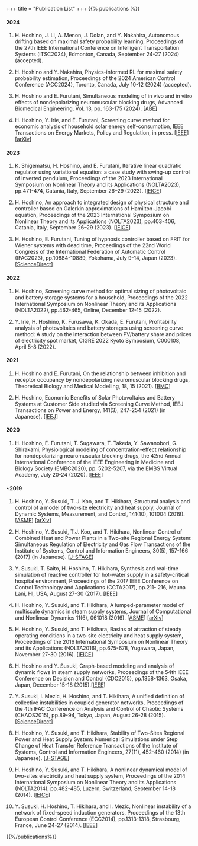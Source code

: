 +++
title = "Publication List"
+++
{{% publications %}}

#### 2024

1. H. Hoshino, J. Li, A. Menon, J. Dolan, and Y. Nakahira, Autonomous drifting based on maximal safety probability learning, Proceedings of the 27th IEEE International Conference on Intelligent Transportation Systems (ITSC2024), Edmonton, Canada, September 24-27 (2024) (accepted).

1. H. Hoshino and Y. Nakahira, Physics-informed RL for maximal safety probability estimation, Proceedings of the 2024 American Control Conference (ACC2024), Toronto, Canada, July 10-12 (2024) (accepted). 

1. H. Hoshino and E. Furutani, 
Simultaneous modeling of in vivo and in vitro effects of nondepolarizing neuromuscular blocking drugs,
Advanced Biomedical Engineering, Vol. 13, pp. 163-175 (2024).
[[ABE](https://doi.org/10.14326/abe.13.163)]

1. H. Hoshino, Y. Irie, and E. Furutani,
Screening curve method for economic analysis of household solar energy self-consumption,
IEEE Transactions on Energy Markets, Policy and Regulation, in press. 
[[IEEE](https://doi.org/10.1109/TEMPR.2024.3350051)]
[[arXiv](https://arxiv.org/abs/2308.00244)]

#### 2023
1. K. Shigematsu, H. Hoshino, and E. Furutani,
Iterative linear quadratic regulator using variational equation: a case study with swing-up control of inverted pendulum,
Proceedings of the 2023 International Symposium on Nonlinear Theory and its Applications (NOLTA2023), pp.471-474, Catania, Italy, September 26–29 (2023). 
[[IEICE](https://doi.org/10.34385/proc.76.C2L-23)]

1. H. Hoshino,
An approach to integrated design of physical structure and controller based on Galerkin approximations of Hamilton-Jacobi equation,
Proceedings of the 2023 International Symposium on Nonlinear Theory and its Applications (NOLTA2023), pp.403-406, Catania, Italy, September 26–29 (2023).
[[IEICE](https://doi.org/10.34385/proc.76.C1L-22)]

1. H. Hoshino, E. Furutani,
Tuning of hypnosis controller based on FRIT for Wiener systems with dead time,
Proceedings of the 22nd World Congress of the International Federation of Automatic Control (IFAC2023), pp.10884-10889, Yokohama, July 9-14, Japan (2023). 
[[ScienceDirect](https://doi.org/10.1016/j.ifacol.2023.10.888)]

#### 2022
1. H. Hoshino, Screening curve method for optimal sizing of photovoltaic and battery storage systems for a household, Proceedings of the 2022 International Symposium on Nonlinear Theory and its Applications (NOLTA2022), pp.462-465, Online, December 12-15 (2022). 

1. Y. Irie, H. Hoshino, K. Furusawa, K. Okada, E. Furutani, Profitability analysis of photovoltaics and battery storages using screening curve method: A study on the interaction between PV/battery share and prices of electricity spot market, CIGRE 2022 Kyoto Symposium, C000108, April 5-8 (2022). 

#### 2021

1. H. Hoshino and E. Furutani,
On the relationship between inhibition and receptor occupancy by nondepolarizing neuromuscular blocking drugs,
Theoretical Biology and Medical Modelling, 18, 15 (2021).
[[BMC](https://doi.org/10.1186/s12976-021-00147-w)]

1. H. Hoshino,
Economic Benefits of Solar Photovoltaics and Battery Systems at Customer Side studied via Screening Curve Method,
IEEJ Transactions on Power and Energy, 141(3), 247-254 (2021) (in Japanese). 
[[IEEJ](https://www.jstage.jst.go.jp/article/ieejpes/141/3/141_247/_article/-char/en)]

#### 2020

1. H. Hoshino, E. Furutani, T. Sugawara, T. Takeda, Y. Sawanobori, G. Shirakami, Physiological modeling of concentration-effect relationship for nondepolarizing neuromuscular blocking drugs, the 42nd Annual International Conference of the IEEE Engineering in Medicine and Biology Society (EMBC2020), pp. 5202-5207, via the EMBS Virtual Academy, July 20-24 (2020). [[IEEE](https://ieeexplore.ieee.org/abstract/document/9175229)] 

#### ~2019

1. H. Hoshino, Y. Susuki, T. J. Koo, and T. Hikihara,
Structural analysis and control of a model of two-site electricity and heat supply,
Journal of Dynamic Systems, Measurement, and Control, 141(10), 101004 (2019).
[[ASME](https://doi.org/10.1115/1.4043703)]
[[arXiv](https://arxiv.org/abs/1809.03939)]

1. H. Hoshino, Y. Susuki, T.J. Koo, and T. Hikihara,
Nonlinear Control of Combined Heat and Power Plants in a Two-site Regional Energy System: Simultaneous Regulation of Electricity and Gas Flow
Transactions of the Institute of Systems, Control and Information Engineers, 30(5), 157-166 (2017) (in Japanese).
[[J-STAGE](https://doi.org/10.5687/iscie.30.157)]

1. Y. Susuki, T. Saito, H. Hoshino, T. Hikihara, Synthesis and real-time simulation of reactive controller for hot-water supply in a safety-critical hospital environment, Proceedings of the 2017 IEEE Conference on Control Technology and Applications (CCTA2017), pp.211- 216, Mauna Lani, HI, USA, August 27-30 (2017). [[IEEE](https://doi.org/10.1109/CCTA.2017.8062465)]

1. H. Hoshino, Y. Susuki, and T. Hikihara,
A lumped-parameter model of multiscale dynamics in steam supply systems,
Journal of Computational and Nonlinear Dynamics 11(6), 061018 (2016).
[[ASME](https://doi.org/10.1115/1.4034491)]
[[arXiv](https://arxiv.org/abs/1906.08135)]

1. H. Hoshino, Y. Susuki, and T. Hikihara, Basins of attraction of steady operating conditions in a two-site electricity and heat supply system, Proceedings of the 2016 International Symposium on Nonlinear Theory and its Applications (NOLTA2016), pp.675-678, Yugawara, Japan, November 27-30 (2016). [[IEICE](http://www.ieice.org/nolta/symposium/archive/2016/articles/1185.pdf)]

1. H. Hoshino and Y. Susuki, Graph-based modeling and analysis of dynamic flows in steam supply networks, Proceedings of the 54th IEEE Conference on Decision and Control (CDC2015), pp.1358-1363, Osaka, Japan, December 15-18 (2015).[[IEEE](https://doi.org/10.1109/CDC.2015.7402400)]

1. Y. Susuki, I. Mezic, H. Hoshino, and T. Hikihara, A unified definition of collective instabilities in coupled generator networks, Proceedings of the 4th IFAC Conference on Analysis and Control of Chaotic Systems (CHAOS2015), pp.89-94, Tokyo, Japan, August 26-28 (2015). [[ScienceDirect](https://doi.org/10.1016/j.ifacol.2015.11.016)]

1. H. Hoshino, Y. Susuki, and T. Hikihara,
Stability of Two-Sites Regional Power and Heat Supply System: Numerical Simulations under Step Change of Heat Transfer Reference
Transactions of the Institute of Systems, Control and Information Engineers, 
27(11), 452-460 (2014) (in Japanese).
[[J-STAGE](https://doi.org/10.5687/iscie.27.452)]

1. H. Hoshino, Y. Susuki, and T. Hikihara, A nonlinear dynamical model of two-sites electricity and heat supply system, Proceedings of the 2014 International Symposium on Nonlinear Theory and its Applications (NOLTA2014), pp.482-485, Luzern, Switzerland, September 14-18 (2014). [[IEICE](http://www.ieice.org/nolta/symposium/archive/2014/articles/C2L-A2-6065.pdf)]

1. Y. Susuki, H. Hoshino, T. Hikihara, and I. Mezic, Nonlinear instability of a network of fixed-speed induction generators, Proceedings of the 13th European Control Conference (ECC2014), pp.1313-1318, Strasbourg, France, June 24-27 (2014). [[IEEE](https://doi.org/10.1109/ECC.2014.6862396)]


{{%/publications%}}
